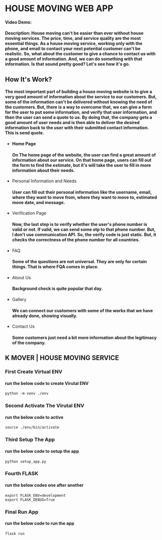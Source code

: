 # HOUSE MOVING WEB APP 
#### Video Demo:  <URL HERE>
#### Description: House moving can't be easier than ever without house moving services. The price, time, and service quality are the most essential things. As a house moving service, working only with the phone, and email to contact your next potential customer can't be realistic. So, what about the customer to give a chance to contact us with a good amount of information. And, we can do something with that information. Is that sound pretty good? Let's see how it's go.

## How It's Work?

#### The most important part of building a house moving website is to give a very good amount of information about the service to our customers. But, some of the information can't be delivered without knowing the need of the customers. But, there is a way to overcome that, we can give a form for the user to put some information, and verify that user information, and then the user can send a quote to us. By doing that, the company gets a good amount of user needs and is then able to deliver the desired information back to the user with their submitted contact information. This is send quote.

* __Home Page__
    #### On The home page of the website, the user can find a great amount of information about our service. On that home page, users can fill out the form to find the estimate, but it's will take the user to fill in more information about their needs.

* Personal Information and Needs
    #### User can fill out their personal information like the username, email, where they want to move from, where they want to move to, estimated move date, and message.

* Verification Page 
    #### Now, the last step is to verify whether the user's phone number is valid or not. If valid, we can send some otp to that phone number. But, I don't use communication API. So, the verify code is just static. But, it checks the correctness of the phone number for all countries.

* FAQ
    #### Some of the questions are not universal. They are only for certain things. That is where FQA comes in place.

* About Us
    #### Background check is quite popular that day.

* Gallery
    #### We can connect our customers with some of the works that we have already done, showing visually.

* Contact Us
    #### Some customers just need a bit more information about the legitimacy of the company.

## K MOVER | HOUSE MOVING SERVICE 

### First Create Virtual ENV
#### run the below code to create Virutal ENV 
`python -m venv ./env`

### Second Activate The Virutal ENV
#### run the below code to active
`source ./env/bin/activate`

### Third Setup The App 
#### run the below code to setup the app 
`python setup_app.py`

### Fourth FLASK 
#### run the below codes one after another 
`export FLASK_ENV=development`  
`export FLASK_DEBUG=True`

### Final Run App
#### run the below code to run the app 
`flask run`
